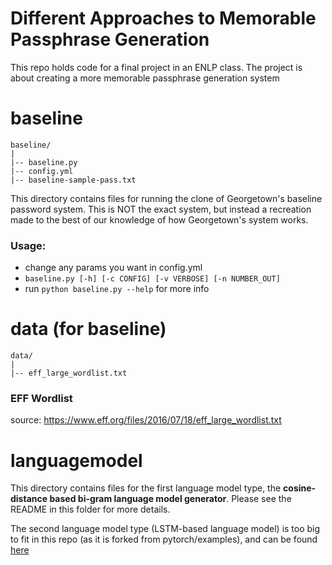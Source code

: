 # Different Approaches to Memorable Passphrase Generation
This repo holds code for a final project in an ENLP class. The project is about creating a more memorable passphrase generation system

# baseline
	baseline/
	|
	|-- baseline.py
	|-- config.yml
	|-- baseline-sample-pass.txt

	
This directory contains files for running the clone of Georgetown's baseline password system. This is NOT the
exact system, but instead a recreation made to the best of our knowledge of how Georgetown's system works. 

### Usage:
* change any params you want in config.yml
* `baseline.py [-h] [-c CONFIG] [-v VERBOSE] [-n NUMBER_OUT]`
* run `python baseline.py --help` for more info

# data (for baseline)
	data/
	|
	|-- eff_large_wordlist.txt

### EFF Wordlist
source: https://www.eff.org/files/2016/07/18/eff_large_wordlist.txt

# languagemodel

This directory contains files for the first language model type, the **cosine-distance based bi-gram language model generator**. Please see the README in this folder for more details.

The second language model type (LSTM-based language model) is too big to fit in this repo (as it is forked from pytorch/examples), and can be found [here](https://github.com/nitinvwaran/examples/tree/master/word_language_model)
